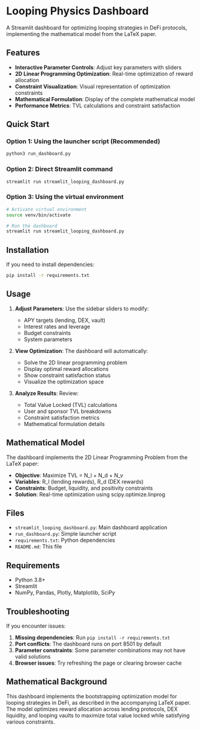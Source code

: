 # Looping Physics Dashboard

A Streamlit dashboard for optimizing looping strategies in DeFi protocols, implementing the mathematical model from the LaTeX paper.

## Features

- **Interactive Parameter Controls**: Adjust key parameters with sliders
- **2D Linear Programming Optimization**: Real-time optimization of reward allocation
- **Constraint Visualization**: Visual representation of optimization constraints
- **Mathematical Formulation**: Display of the complete mathematical model
- **Performance Metrics**: TVL calculations and constraint satisfaction

## Quick Start

### Option 1: Using the launcher script (Recommended)
```bash
python3 run_dashboard.py
```

### Option 2: Direct Streamlit command
```bash
streamlit run streamlit_looping_dashboard.py
```

### Option 3: Using the virtual environment
```bash
# Activate virtual environment
source venv/bin/activate

# Run the dashboard
streamlit run streamlit_looping_dashboard.py
```

## Installation

If you need to install dependencies:

```bash
pip install -r requirements.txt
```

## Usage

1. **Adjust Parameters**: Use the sidebar sliders to modify:
   - APY targets (lending, DEX, vault)
   - Interest rates and leverage
   - Budget constraints
   - System parameters

2. **View Optimization**: The dashboard will automatically:
   - Solve the 2D linear programming problem
   - Display optimal reward allocations
   - Show constraint satisfaction status
   - Visualize the optimization space

3. **Analyze Results**: Review:
   - Total Value Locked (TVL) calculations
   - User and sponsor TVL breakdowns
   - Constraint satisfaction metrics
   - Mathematical formulation details

## Mathematical Model

The dashboard implements the 2D Linear Programming Problem from the LaTeX paper:

- **Objective**: Maximize TVL = N_l + N_d + N_v
- **Variables**: R_l (lending rewards), R_d (DEX rewards)
- **Constraints**: Budget, liquidity, and positivity constraints
- **Solution**: Real-time optimization using scipy.optimize.linprog

## Files

- `streamlit_looping_dashboard.py`: Main dashboard application
- `run_dashboard.py`: Simple launcher script
- `requirements.txt`: Python dependencies
- `README.md`: This file

## Requirements

- Python 3.8+
- Streamlit
- NumPy, Pandas, Plotly, Matplotlib, SciPy

## Troubleshooting

If you encounter issues:

1. **Missing dependencies**: Run `pip install -r requirements.txt`
2. **Port conflicts**: The dashboard runs on port 8501 by default
3. **Parameter constraints**: Some parameter combinations may not have valid solutions
4. **Browser issues**: Try refreshing the page or clearing browser cache

## Mathematical Background

This dashboard implements the bootstrapping optimization model for looping strategies in DeFi, as described in the accompanying LaTeX paper. The model optimizes reward allocation across lending protocols, DEX liquidity, and looping vaults to maximize total value locked while satisfying various constraints.
